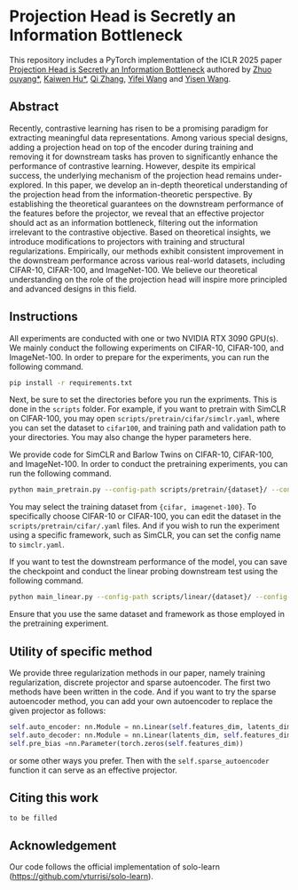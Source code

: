 # Projection Head is Secretly an Information Bottleneck
This repository includes a PyTorch implementation of the ICLR 2025 paper [Projection Head is Secretly an Information Bottleneck]() authored by [Zhuo ouyang*](), [Kaiwen Hu*](https://kaotty.github.io/), [Qi Zhang](), [Yifei Wang](https://yifeiwang77.com/) and [Yisen Wang](https://yisenwang.github.io/).

## Abstract
Recently, contrastive learning has risen to be a promising paradigm for extracting meaningful data representations. Among various special designs, adding a projection head on top of the encoder during training and removing it for downstream tasks has proven to significantly enhance the performance of contrastive learning. However, despite its empirical success, the underlying mechanism of the projection head remains under-explored. In this paper, we develop an in-depth theoretical understanding of the projection head from the information-theoretic perspective. By establishing the theoretical guarantees on the downstream performance of the features before the projector, we reveal that an effective projector should act as an information bottleneck, filtering out the information irrelevant to the contrastive objective. Based on theoretical insights, we introduce modifications to projectors with training and structural regularizations. Empirically, our methods exhibit consistent improvement in the downstream performance across various real-world datasets, including CIFAR-10, CIFAR-100, and ImageNet-100. We believe our theoretical understanding on the role of the projection head will inspire more principled and advanced designs in this field.

## Instructions
All experiments are conducted with one or two NVIDIA RTX 3090 GPU(s). We mainly conduct the following experiments on CIFAR-10, CIFAR-100, and ImageNet-100. In order to prepare for the experiments, you can run the following command.
```bash
pip install -r requirements.txt
```

Next, be sure to set the directories before you run the expriments. This is done in the `scripts` folder. For example, if you want to pretrain with SimCLR on CIFAR-100, you may open `scripts/pretrain/cifar/simclr.yaml`, where you can set the dataset to `cifar100`, and training path and validation path to your directories. You may also change the hyper parameters here.

We provide code for SimCLR and Barlow Twins on CIFAR-10, CIFAR-100, and ImageNet-100. In order to conduct the pretraining experiments, you can run the following command.
```bash
python main_pretrain.py --config-path scripts/pretrain/{dataset}/ --config-name {config-name}
```
You may select the training dataset from `{cifar, imagenet-100}`. To specifically choose CIFAR-10 or CIFAR-100, you can edit the dataset in the `scripts/pretrain/cifar/.yaml` files. And if you wish to run the experiment using a specific framework, such as SimCLR, you can set the config name to `simclr.yaml`.
<!-- You may set the config name to the one corresponding to the framework under this path. For instance, if you want to run the SimCLR experiments, you can set the config name to `simclr.yaml`. -->
If you want to test the downstream performance of the model, you can save the checkpoint and conduct the linear probing downstream test using the following command.
```bash
python main_linear.py --config-path scripts/linear/{dataset}/ --config-name {config-name}
```
Ensure that you use the same dataset and framework as those employed in the pretraining experiment.

## Utility of specific method
We provide three regularization methods in our paper, namely training regularization, discrete projector and sparse autoencoder. The first two methods have been written in the code. And if you want to try the sparse autoencoder method, you can add your own autoencoder to replace the given projector as follows:
```python
self.auto_encoder: nn.Module = nn.Linear(self.features_dim, latents_dim)
self.auto_decoder: nn.Module = nn.Linear(latents_dim, self.features_dim)
self.pre_bias =nn.Parameter(torch.zeros(self.features_dim))
```
or some other ways you prefer. Then with the `self.sparse_autoencoder` function it can serve as an effective projector.


## Citing this work
```
to be filled
```

## Acknowledgement
Our code follows the official implementation of solo-learn (https://github.com/vturrisi/solo-learn).
